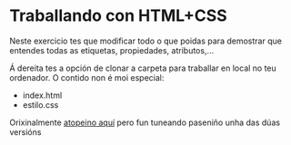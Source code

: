 <img src="https://irocho.github.io/imaxes/logo.png" alt="" />

# Traballando con HTML+CSS

Neste exercicio tes que modificar todo o que poidas para demostrar que entendes todas as etiquetas, propiedades, atributos,...

Á dereita tes a opción de clonar a carpeta para traballar en local no teu ordenador. O contido non é moi especial:

* index.html
* estilo.css


Orixinalmente [atopeino aquí](http://designwoop.com/2013/12/30-open-source-css3-code-samples-web-developers/) pero fun tuneando paseniño unha das dúas versións


